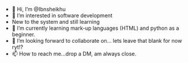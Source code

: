 - 👋 Hi, I’m @Ibnsheikhu
- 👀 I’m interested in software development 
 - New to the system and still learning 
- 🌱 I’m currently learning mark-up languages (HTML) and python as a beginner.
- 💞️ I’m looking forward to collaborate on... lets leave that blank for now ryt!?
- 📫 How to reach me...drop a DM, am always close.

<!---
Ibnsheikhu/Ibnsheikhu is a ✨ special ✨ repository because its `README.md` (this file) appears on your GitHub profile.
You can click the Preview link to take a look at your changes.
--->
